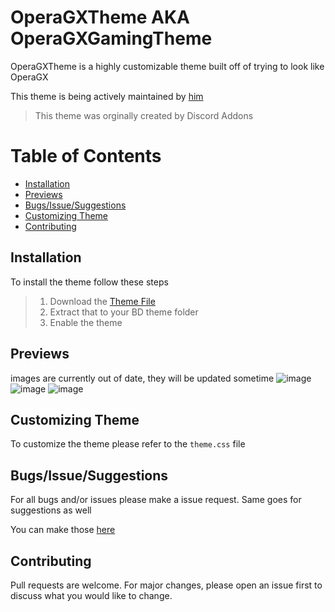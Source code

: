 # OperaGXTheme AKA OperaGXGamingTheme

OperaGXTheme is a highly customizable theme built off of trying to look like OperaGX

This theme is being actively maintained by [him](https://github.com/L-Ratio)
> This theme was orginally created by Discord Addons

# Table of Contents

* [Installation](#installation)
* [Previews](#previews)
* [Bugs/Issue/Suggestions](#bugs-issue-suggestions)
* [Customizing Theme](#Customizing-Theme)
* [Contributing](#contributing)

## Installation

 To install the theme follow these steps
>
>1. Download the [Theme File](https://raw.githubusercontent.com/L-Ratio/OperaGXTheme/main/release/OperaGX.theme.css)
>2. Extract that to your BD theme folder
>3. Enable the theme

## Previews
   images are currently out of date, they will be updated sometime
![image](https://i.imgur.com/7CxP3tL.png)
![image](https://i.imgur.com/PZzicXh.png)
![image](https://i.imgur.com/RPbGmnX.png)

## Customizing Theme

   To customize the theme please refer to the `theme.css` file

## Bugs/Issue/Suggestions

 For all bugs and/or issues please make a issue request. Same goes for suggestions as well

 You can make those [here](https://github.com/L-Ratio/OperaGXTheme/issues)

## Contributing

Pull requests are welcome. For major changes, please open an issue first to discuss what you would like to change.
